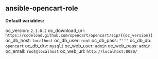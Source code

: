 ansible-opencart-role
--------------------------

**Default variables:**

oc_version: `2.1.0.2`
oc_download_url: `https://codeload.github.com/opencart/opencart/zip/{{oc_version}}`
oc_db_host: `localhost`
oc_db_user: `root`
oc_db_pass: `"''"`
oc_db_db: `opencart`
oc_db_drv: `mysqli`
oc_web_user: `admin`
oc_web_pass: `admin`
oc_email: `root@localhost`
oc_web_url: `http://localhost:8080/`

